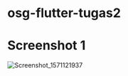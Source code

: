 # osg-flutter-tugas2

# Screenshot 1
![Screenshot_1571121937](https://user-images.githubusercontent.com/21699048/66806858-c0a66d80-ef52-11e9-8c86-7c4d5cf9423d.png)
